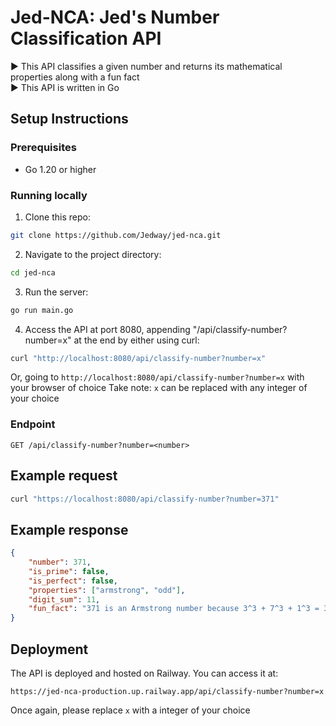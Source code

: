 # Jed-NCA: Jed's Number Classification API
▶️ This API classifies a given number and returns its mathematical properties along with a fun fact <br>
▶️ This API is written in Go

## Setup Instructions
### Prerequisites
- Go 1.20 or higher

### Running locally
1. Clone this repo:
```bash
git clone https://github.com/Jedway/jed-nca.git
```
2. Navigate to the project directory:
```bash
cd jed-nca
```
3. Run the server:
```bash
go run main.go
```
4. Access the API at port 8080, appending "/api/classify-number?number=x" at the end by either using curl:
```bash
curl "http://localhost:8080/api/classify-number?number=x"
```
Or, going to `http://localhost:8080/api/classify-number?number=x` with your browser of choice
Take note: `x` can be replaced with any integer of your choice

### Endpoint
`GET /api/classify-number?number=<number>`

## Example request

```bash
curl "https://localhost:8080/api/classify-number?number=371"
```
## Example response

```json
{
    "number": 371,
    "is_prime": false,
    "is_perfect": false,
    "properties": ["armstrong", "odd"],
    "digit_sum": 11,
    "fun_fact": "371 is an Armstrong number because 3^3 + 7^3 + 1^3 = 371"
}
```
## Deployment
The API is deployed and hosted on Railway. You can access it at:<br>

`https://jed-nca-production.up.railway.app/api/classify-number?number=x`

Once again, please replace `x` with a integer of your choice
